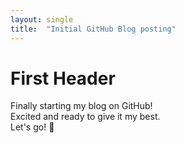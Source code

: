 ```yaml
---
layout: single
title:  "Initial GitHub Blog posting"
---
```


# First Header

Finally starting my blog on GitHub! \
Excited and ready to give it my best. \
Let's go! 🚀
